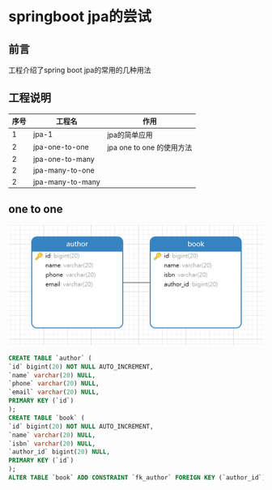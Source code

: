 # springboot jpa的尝试

## 前言

工程介绍了spring boot  jpa的常用的几种用法

## 工程说明


|序号|工程名|作用|
|---|---|---|
|1|jpa-1|jpa的简单应用
|2|jpa-one-to-one|jpa one to one 的使用方法|
|2|jpa-one-to-many||
|2|jpa-many-to-one||
|2|jpa-many-to-many||


## one to one

![](./assets/one-to-one.png)

```sql
CREATE TABLE `author` (
`id` bigint(20) NOT NULL AUTO_INCREMENT,
`name` varchar(20) NULL,
`phone` varchar(20) NULL,
`email` varchar(20) NULL,
PRIMARY KEY (`id`)
);
CREATE TABLE `book` (
`id` bigint(20) NOT NULL AUTO_INCREMENT,
`name` varchar(20) NULL,
`isbn` varchar(20) NULL,
`author_id` bigint(20) NULL,
PRIMARY KEY (`id`)
);
ALTER TABLE `book` ADD CONSTRAINT `fk_author` FOREIGN KEY (`author_id`) REFERENCES `author` (`id`);
```